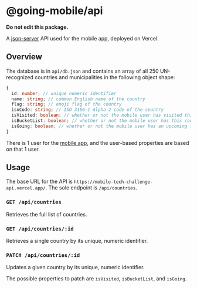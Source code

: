 # @going-mobile/api

**Do not edit this package.**

A [json-server](https://github.com/typicode/json-server) API used for the mobile app, deployed on Vercel.

## Overview

The database is in `api/db.json` and contains an array of all 250 UN-recognized countries and municipalities in the following object shape:

```ts
{
  id: number; // unique numeric identifier
  name: string; // common English name of the country
  flag: string; // emoji flag of the country
  isoCode: string; // ISO 3166-1 Alpha-2 code of the country
  isVisited: boolean; // whether or not the mobile user has visited this countrty
  isBucketList: boolean; // whether or not the mobile user has this country on their bucket list
  isGoing: boolean; // whether or not the mobile user has an upcoming trip to this country.
}
```

There is 1 user for the [mobile app](../mobile), and the user-based properties are based on that 1 user.

## Usage

The base URL for the API is `https://mobile-tech-challenge-api.vercel.app/`. The sole endpoint is `/api/countries`.

### `GET /api/countries`

Retrieves the full list of countries.

### `GET /api/countries/:id`

Retrieves a single country by its unique, numeric identifier.

### `PATCH /api/countries/:id`

Updates a given country by its unique, numeric identifier.

The possible properties to patch are `isVisited`, `isBucketList`, and `isGoing`.
